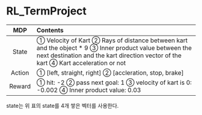 # RL_TermProject

|   MDP  |                                                                                          Contents                                                                                         |
|:------:|:------------------------------------------------------------------------------------------------------------------------------------------------------------------------------------------|
| State  | ① Velocity of Kart   ② Rays of distance between kart and the object * 9   ③ Inner product value between the next destination and the kart direction vector of the kart   ④ Kart acceleration or not |
| Action | ① [left, straight, right]   ② [accleration, stop, brake]                                                                                                                                    |
| Reward | ① hit: -2   ② pass next goal: 1   ③ velocity of kart is 0: -0.002   ④ Inner product value: 0.03                                                                                                 |

state는 위 표의 state를 4개 쌓은 벡터를 사용한다.

